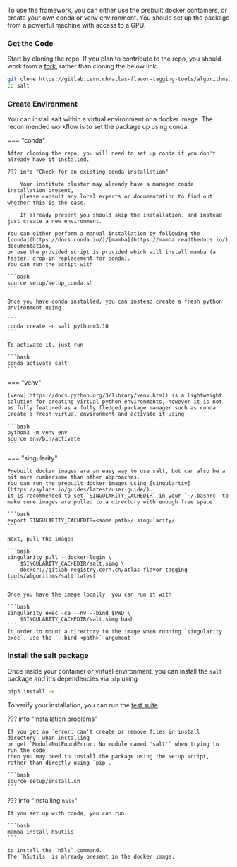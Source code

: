 To use the framework, you can either use the prebuilt docker containers, or create your own conda or venv environment.
You should set up the package from a powerful machine with access to a GPU.

### Get the Code

Start by cloning the repo. If you plan to contribute to the repo, you should work from a [fork](https://docs.gitlab.com/ee/user/project/repository/forking_workflow.html), rather than cloning the below link.

```bash
git clone https://gitlab.cern.ch/atlas-flavor-tagging-tools/algorithms/salt.git
cd salt
```

### Create Environment

You can install salt within a virtual environment or a docker image.
The recommended workflow is to set the package up using conda.

=== "conda"

    After cloning the repo, you will need to set up conda if you don't already have it installed.

    ??? info "Check for an existing conda installation"

        Your institute cluster may already have a managed conda installation present,
        please consult any local experts or documentation to find out whether this is the case.

        If already present you should skip the installation, and instead just create a new environment.

    You can either perform a manual installation by following the
    [conda](https://docs.conda.io/)/[mamba](https://mamba.readthedocs.io/) documentation,
    or use the provided script is provided which will install mamba (a faster, drop-in replacement for conda).
    You can run the script with

    ```bash
    source setup/setup_conda.sh
    ```

    Once you have conda installed, you can instead create a fresh python environment using

    ```
    conda create -n salt python=3.10
    ```

    To activate it, just run

    ```bash
    conda activate salt
    ```

=== "venv"

    [venv](https://docs.python.org/3/library/venv.html) is a lightweight solution for creating virtual python environments, however it is not as fully featured as a fully fledged package manager such as conda.
    Create a fresh virtual environment and activate it using

    ```bash
    python3 -m venv env
    source env/bin/activate
    ```

=== "singularity"

    Prebuilt docker images are an easy way to use salt, but can also be a bit more cumbersome than other approaches.
    You can run the prebuilt docker images using [singulartiy](https://sylabs.io/guides/latest/user-guide/).
    It is recommended to set `SINGULARITY_CACHEDIR` in your `~/.bashrc` to make sure images are pulled to a directory with enough free space.

    ```bash
    export SINGULARITY_CACHEDIR=<some path>/.singularity/
    ```

    Next, pull the image:

    ```bash
    singularity pull --docker-login \
        $SINGULARITY_CACHEDIR/salt.simg \
        docker://gitlab-registry.cern.ch/atlas-flavor-tagging-tools/algorithms/salt:latest
    ```

    Once you have the image locally, you can run it with

    ```bash
    singularity exec -ce --nv --bind $PWD \
        $SINGULARITY_CACHEDIR/salt.simg bash
    ```
    In order to mount a directory to the image when running `singularity exec`, use the `--bind <path>` argument


### Install the salt package

Once inside your container or virtual environment, you can install the `salt` package and it's dependencies via `pip` using

```bash
pip3 install -e .
```

To verify your installation, you can run the [test suite](contributing.md#test-suite).

??? info "Installation problems"

    If you get an `error: can't create or remove files in install directory` when installing
    or get `ModuleNotFoundError: No module named 'salt'` when trying to run the code,
    then you may need to install the package using the setup script, rather than directly using `pip`.

    ```bash
    source setup/install.sh
    ```

??? info "Installing `h5ls`"

    If you set up with conda, you can run

    ```bash
    mamba install h5utils
    ```

    to install the `h5ls` command.
    The `h5utils` is already present in the docker image.
